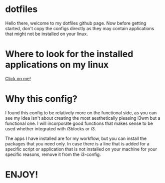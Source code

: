 # dotfiles
Hello there, welcome to my dotfiles github page. Now before getting started, don't copy the configs directly as they may contain applications that might not be installed on your linux.

# Where to look for the installed applications on my linux
[Click on me!](https://github.com/Abdullah-ui/dotfiles/blob/main/installedApplications/app.md)

# Why this config?
I found this config to be relatively more on the functional side, as you can see my idea isn't about creating the most aesthetically pleasing i3wm but a functional one. I will incorporate good functions that makes sense to be used whether integrated with i3blocks or i3. 

The apps I have installed are for my workflow, but you can install the packages that you need only. In case there is a line that is added for a specific script or application that is not installed on your machine for your specific reasons, remove it from the i3-config.

# ENJOY!
